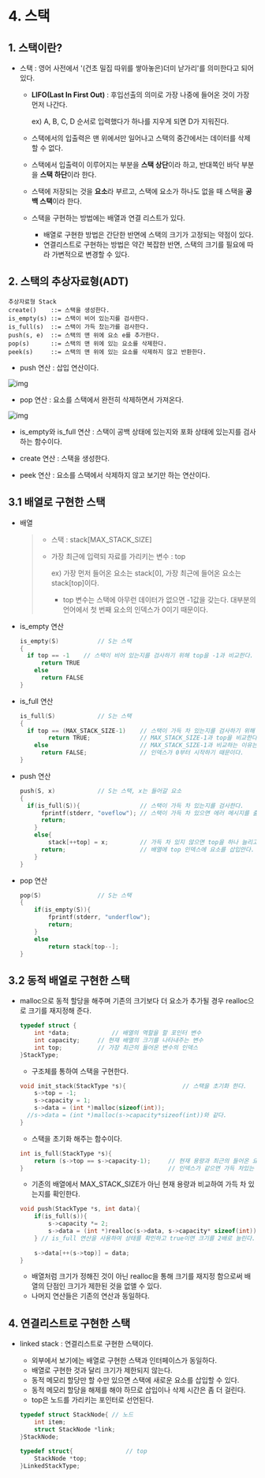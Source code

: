 # 4. 스택

## 1. 스택이란?

- 스택 : 영어 사전에서 '(건초 밀집 따위를 쌓아놓은)더미 낟가리'를 의미한다고 되어 있다.

  - **LIFO(Last In First Out)** : 후입선출의 의미로 가장 나중에 들어온 것이 가장 먼저 나간다.

    ex) A, B, C, D 순서로 입력했다가 하나를 지우게 되면 D가 지워진다.

  - 스택에서의 입출력은 맨 위에서만 일어나고 스택의 중간에서는 데이터를 삭제할 수 없다.
  - 스택에서 입출력이 이루어지는 부분을 **스택 상단**이라 하고, 반대쪽인 바닥 부분을 **스택 하단**이라 한다.
  - 스택에 저장되는 것을 **요소**라 부르고, 스택에 요소가 하나도 없을 때 스택을 **공백 스택**이라 한다.
  - 스택을 구현하는 방법에는 배열과 연결 리스트가 있다.
    - 배열로 구현한 방법은 간단한 반면에 스택의 크기가 고정되는 약점이 있다.
    - 연결리스트로 구현하는 방법은 약간 복잡한 반면, 스택의 크기를 필요에 따라 가변적으로 변경할 수 있다.

## 2. 스택의 추상자료형(ADT)

```
추상자료형 Stack
create()	::= 스택을 생성한다.
is_empty(s)	::= 스택이 비어 있는지를 검사한다.
is_full(s)	::= 스택이 가득 찼는가를 검사한다.
push(s, e)	::= 스택의 맨 위에 요소 e를 추가한다.
pop(s)		::=	스택의 맨 위에 있는 요소를 삭제한다.
peek(s)		::= 스택의 맨 위에 있는 요소를 삭제하지 않고 반환한다.
```

- push 연산 : 삽입 연산이다.

![img](https://t1.daumcdn.net/cfile/tistory/231BC645595CFF401B)

- pop 연산 : 요소를 스택에서 완전히 삭제하면서 가져온다.

![img](https://t1.daumcdn.net/cfile/tistory/2423F445595CFF4122)

- is_empty와 is_full 연산 : 스택이 공백 상태에 있는지와 포화 상태에 있는지를 검사하는 함수이다.

- create 연산 : 스택을 생성한다.

- peek 연산 : 요소를 스택에서 삭제하지 않고 보기만 하는 연산이다.

  

## 3.1 배열로 구현한 스택

- 배열

  > - 스택 : stack[MAX_STACK_SIZE]
  >
  > - 가장 최근에 입력되 자료를 가리키는 변수 : top
  >
  >   ex) 가장 먼저 들어온 요소는 stack[0], 가장 최근에 들어온 요소는 stack[top]이다.
  >
  >   - top 변수는 스택에 아무런 데이터가 없으면 -1값을 갖는다. 대부분의 언어에서 첫 번째 요소의 인덱스가 0이기 때문이다.

- is_empty 연산

  ```c
  is_empty(S)			// S는 스택
  {
  	if top == -1	// 스택이 비어 있는지를 검사하기 위해 top을 -1과 비교한다.
  		return TRUE
      else
      	return FALSE
  }
  ```



- is_full 연산

  ```c
  is_full(S)			// S는 스택
  {
  	if top == (MAX_STACK_SIZE-1)	// 스택이 가득 차 있는지를 검사하기 위해
          return TRUE;				// MAX_STACK_SIZE-1과 top을 비교한다.
      else							// MAX_STACK_SIZE-1과 비교하는 이유는 배열의
      	return FALSE;				// 인덱스가 0부터 시작하기 때문이다.
  }
  ```

  

- push 연산

  ```c
  push(S, x)			// S는 스택, x는 들어갈 요소
  {
  	if(is_full(S)){					// 스택이 가득 차 있는지를 검사한다.
  		fprintf(stderr, "oveflow");	// 스택이 가득 차 있으면 에러 메시지를 출력한다.
      	return;
      }
      else{
          stack[++top] = x;			// 가득 차 있지 않으면 top을 하나 늘리고
      	return;						// 배열에 top 인덱스에 요소를 삽입안다.
      }
  }
  ```



- pop 연산

  ```c
  pop(S)				// S는 스택
  {
      if(is_empty(S)){
          fprintf(stderr, "underflow");
          return;
      }
      else
          return stack[top--];
  }
  ```



## 3.2 동적 배열로 구현한 스택

- malloc으로 동적 할당을 해주며 기존의 크기보다 더 요소가 추가될 경우 realloc으로 크기를 재지정해 준다.

  ```c
  typedef struct {
      int *data;			// 배열의 역할을 할 포인터 변수
      int capacity;		// 현재 배열의 크기를 나타내주는 변수
      int top;			// 가장 최근의 들어온 변수의 인덱스
  }StackType;
  ```

  - 구조체를 통하여 스택을 구현한다.

  ```c
  void init_stack(StackType *s){				// 스택을 초기화 한다.
      s->top = -1;							
      s->capacity = 1;
      s->data = (int *)malloc(sizeof(int));	
    //s->data = (int *)malloc(s->capacity*sizeof(int))와 같다.
  }
  ```

  - 스택을 초기화 해주는 함수이다.

  ```c
  int is_full(StackType *s){
      return (s->top == s->capacity-1);		// 현재 용량과 최근의 들어온 요소의
  }											// 인덱스가 같으면 가득 차있는 상태이다.
  ```

  - 기존의 배열에서 MAX_STACK_SIZE가 아닌 현재 용량과 비교하여 가득 차 있는지를 확인한다.

  ```c
  void push(StackType *s, int data){
      if(is_full(s)){
          s->capacity *= 2;
          s->data = (int *)realloc(s->data, s->capacity* sizeof(int));
      }	// is_full 연산을 사용하여 상태를 확인하고 true이면 크기를 2배로 늘린다.
      
      s->data[++(s->top)] = data;
  }
  ```

  - 배열처럼 크기가 정해진 것이 아닌 realloc을 통해 크기를 재지정 함으로써 배열의 단점인 크기가 제한된 것을 없앨 수 있다.
  - 나머지 연산들은 기존의 연산과 동일하다.

## 4. 연결리스트로 구현한 스택

- linked stack : 연결리스트로 구현한 스택이다.

  - 외부에서 보기에는 배열로 구현한 스택과 인터페이스가 동일하다.
  - 배열로 구현한 것과 달리 크기가 제한되지 않는다.
  - 동적 메모리 할당만 할 수만 있으면 스택에 새로운 요소를 삽입할 수 있다.
  - 동적 메모리 할당을 해제를 해야 하므로 삽입이나 삭제 시간은 좀 더 걸린다.
  - top은 노드를 가리키는 포인터로 선언된다.

  ```c
  typedef struct StackNode{	// 노드
      int item;
      struct StackNode *link;
  }StackNode;
  
  typedef struct{				// top
      StackNode *top;
  }LinkedStackType;
  ```

  